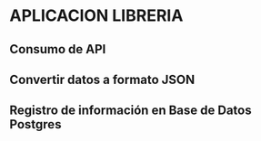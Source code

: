 # APLICACION LIBRERIA
## Consumo de API
## Convertir datos a formato JSON
## Registro de información en Base de Datos Postgres